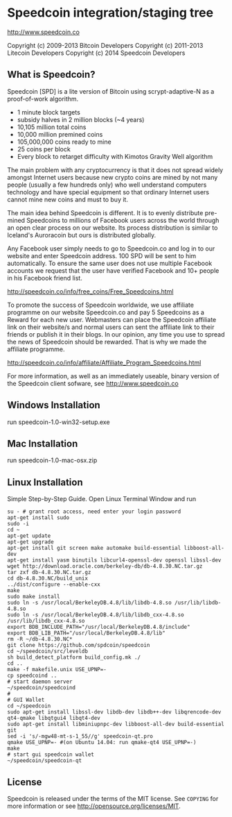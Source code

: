 Speedcoin integration/staging tree
================================

http://www.speedcoin.co

Copyright (c) 2009-2013 Bitcoin Developers 
Copyright (c) 2011-2013 Litecoin Developers 
Copyright (c) 2014 Speedcoin Developers 

What is Speedcoin?
----------------

Speedcoin [SPD] is a lite version of Bitcoin using scrypt-adaptive-N as a proof-of-work algorithm.
 - 1 minute block targets
 - subsidy halves in 2 million blocks (~4 years)
 - 10,105 million total coins
 - 10,000 million premined coins
 - 105,000,000 coins ready to mine
 - 25 coins per block
 - Every block to retarget difficulty with Kimotos Gravity Well algorithm

The main problem with any cryptocurrency is that it does not spread widely amongst Internet users 
because new crypto coins are mined by not many people (usually a few hundreds only) who well 
understand computers technology and have special equipment so that ordinary Internet users 
cannot mine new coins and must to buy it.

The main idea behind Speedcoin is different. It is to evenly distribute pre-mined Speedcoins 
to millions of Facebook users across the world through an open clear process on our website. 
Its  process distribution is similar to Iceland's Auroracoin but ours is distributed globally.  

Any Facebook user simply needs to go to Speedcoin.co and log in to our website and enter 
Speedcoin address. 100 SPD will be sent to him automatically. To ensure the same user does 
not use multiple Facebook accounts we request that the user have verified Facebook and 
10+ people in his Facebook friend list.

http://speedcoin.co/info/free_coins/Free_Speedcoins.html 


To promote the success of Speedcoin worldwide, we use affiliate programme on our website 
Speedcoin.co and pay 5 Speedcoins  as a Reward for each new user. Webmasters can place the 
Speedcoin affiliate link on their website/s and normal users can sent the affiliate link to 
their friends or publish it in their blogs. In our opinion, any time you use to spread the 
news of Speedcoin should be rewarded. That is why we made the affiliate programme. 

http://speedcoin.co/info/affiliate/Affiliate_Program_Speedcoins.html 


For more information, as well as an immediately useable, binary version of
the Speedcoin client sofware, see http://www.speedcoin.co




Windows Installation
------------------

run speedcoin-1.0-win32-setup.exe 




Mac Installation
------------------

run speedcoin-1.0-mac-osx.zip




Linux Installation
------------------

Simple Step-by-Step Guide. Open Linux Terminal Window and run

	su - # grant root access, need enter your login password
	apt-get install sudo
	sudo -i
	cd ~ 
	apt-get update
	apt-get upgrade
	apt-get install git screen make automake build-essential libboost-all-dev
	apt-get install yasm binutils libcurl4-openssl-dev openssl libssl-dev 
	wget http://download.oracle.com/berkeley-db/db-4.8.30.NC.tar.gz
	tar zxf db-4.8.30.NC.tar.gz
	cd db-4.8.30.NC/build_unix
	../dist/configure --enable-cxx
	make
	sudo make install
	sudo ln -s /usr/local/BerkeleyDB.4.8/lib/libdb-4.8.so /usr/lib/libdb-4.8.so
	sudo ln -s /usr/local/BerkeleyDB.4.8/lib/libdb_cxx-4.8.so /usr/lib/libdb_cxx-4.8.so
	export BDB_INCLUDE_PATH="/usr/local/BerkeleyDB.4.8/include"
	export BDB_LIB_PATH="/usr/local/BerkeleyDB.4.8/lib"
	rm -R ~/db-4.8.30.NC*
	git clone https://github.com/spdcoin/speedcoin 
	cd ~/speedcoin/src/leveldb 
	sh build_detect_platform build_config.mk ./ 
	cd .. 
	make -f makefile.unix USE_UPNP=- 
	cp speedcoind .. 
	# start daemon server
	~/speedcoin/speedcoind 
	#
	# GUI Wallet	
	cd ~/speedcoin
	sudo apt-get install libssl-dev libdb-dev libdb++-dev libqrencode-dev qt4-qmake libqtgui4 libqt4-dev
	sudo apt-get install libminiupnpc-dev libboost-all-dev build-essential git 
	sed -i 's/-mgw48-mt-s-1_55//g' speedcoin-qt.pro
	qmake USE_UPNP=- #(on Ubuntu 14.04: run qmake-qt4 USE_UPNP=-)
	make
	# start gui speedcoin wallet
	~/speedcoin/speedcoin-qt 


License
-------

Speedcoin is released under the terms of the MIT license. See `COPYING` for more
information or see http://opensource.org/licenses/MIT.

